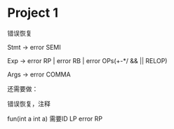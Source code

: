 # Project 1

错误恢复

Stmt -> error SEMI


Exp -> error RP | error RB  | error OPs(+-*/ && || RELOP)

Args -> error COMMA

还需要做：

错误恢复，注释


fun(int a int a) 需要ID LP error RP